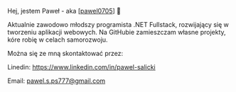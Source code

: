 Hej, jestem Paweł - aka [<a href="https://github.com/pawel0705">pawel0705</a>] 👋

Aktualnie zawodowo młodszy programista .NET Fullstack, rozwijający się w tworzeniu aplikacji webowych.
Na GitHubie zamieszczam własne projekty, kóre robię w celach samorozwoju.

Można się ze mną skontaktować przez:

Linedin: https://www.linkedin.com/in/pawel-salicki

Email: pawel.s.ps777@gmail.com
